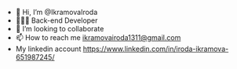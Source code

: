 - 👋 Hi, I’m @IkramovaIroda 
- 👩🏽‍💻 Back-end Developer
- 💞️ I’m looking to collaborate
- 📫 How to reach me ikramovairoda1311@gmail.com
- My linkedin account https://www.linkedin.com/in/iroda-ikramova-651987245/


